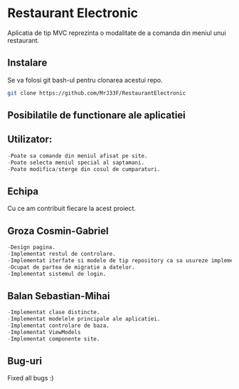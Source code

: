 # Restaurant Electronic

Aplicatia de tip MVC reprezinta o modalitate de a comanda din meniul unui restaurant.

## Instalare

Se va folosi git bash-ul pentru clonarea acestui repo.
```bash
git clone https://github.com/MrJ33F/RestaurantElectronic
```

## Posibilatile de functionare ale aplicatiei

## Utilizator:

```python
-Poate sa comande din meniul afisat pe site.
-Poate selecta meniul special al saptamani.
-Poate modifica/sterge din cosul de cumparaturi.
```


## Echipa

Cu ce am contribuit fiecare la acest proiect.

## Groza Cosmin-Gabriel
```python
-Design pagina.
-Implementat restul de controlare.
-Implementat iterfate si modele de tip repository ca sa usureze implementarea anumitor modele
-Ocupat de partea de migratie a datelor.
-Implementat sistemul de login.
```
## Balan Sebastian-Mihai
```python
-Implementat clase distincte.
-Implementat modelele principale ale aplicatiei.
-Implementat controlare de baza.
-Implementat ViewModels
-Implementat componente site.
```

## Bug-uri

Fixed all bugs :)
